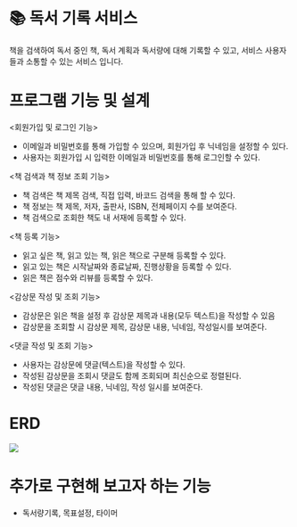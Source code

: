 # 📚 독서 기록 서비스
 책을 검색하여 독서 중인 책, 독서 계획과 독서량에 대해 기록할 수 있고, 서비스 사용자들과 소통할 수 있는 서비스 입니다.

# 프로그램 기능 및 설계

<회원가입 및 로그인 기능>
  - 이메일과 비밀번호를 통해 가입할 수 있으며, 회원가입 후 닉네임을 설정할 수 있다.
  - 사용자는 회원가입 시 입력한 이메일과 비밀번호를 통해 로그인할 수 있다.

<책 검색과 책 정보 조회 기능>
  - 책 검색은 책 제목 검색, 직접 입력, 바코드 검색을 통해 할 수 있다.
  - 책 정보는 책 제목, 저자, 출판사, ISBN, 전체페이지 수를 보여준다.
  - 책 검색으로 조회한 책도 내 서재에 등록할 수 있다.

<책 등록 기능>
  - 읽고 싶은 책, 읽고 있는 책, 읽은 책으로 구분해 등록할 수 있다.
  - 읽고 있는 책은 시작날짜와 종료날짜, 진행상황을 등록할 수 있다.
  - 읽은 책은 점수와 리뷰를 등록할 수 있다.

<감상문 작성 및 조회 기능>
  - 감상문은 읽은 책을 설정 후 감상문 제목과 내용(모두 텍스트)을 작성할 수 있음
  - 감상문을 조회할 시 감상문 제목, 감상문 내용, 닉네임, 작성일시를 보여준다.

<댓글 작성 및 조회 기능>
  - 사용자는 감상문에 댓글(텍스트)을 작성할 수 있다.
  - 작성된 감상문을 조회시 댓글도 함께 조회되며 최신순으로 정렬된다.
  - 작성된 댓글은 댓글 내용, 닉네임, 작성 일시를 보여준다.

# ERD
<a href='https://ifh.cc/v-4D1a2y' target='_blank'><img src='https://ifh.cc/g/4D1a2y.png' border='0'></a>

# 추가로 구현해 보고자 하는 기능
* 독서량기록, 목표설정, 타이머
